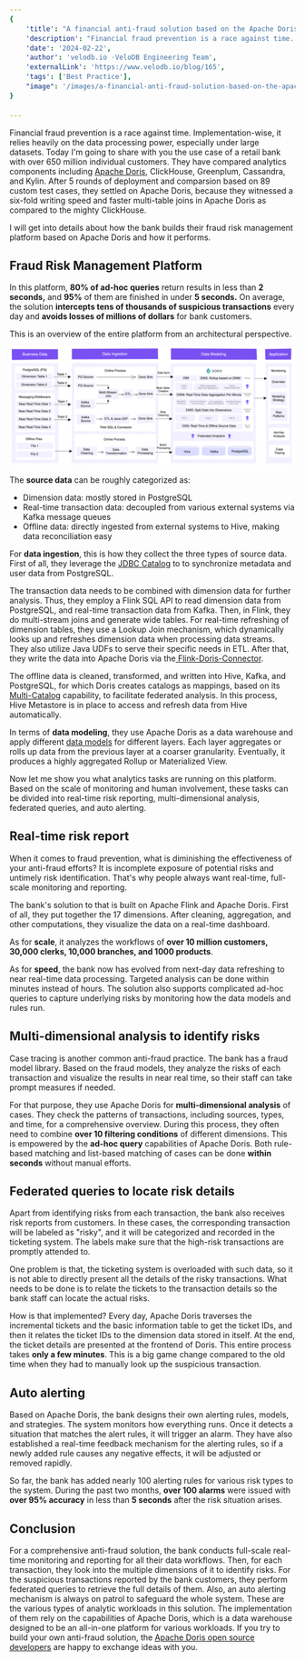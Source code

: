 ```yaml
---
{
    'title': "A financial anti-fraud solution based on the Apache Doris data warehouse",
    'description': "Financial fraud prevention is a race against time. This post will get into details about how a retail bank builds their fraud risk management platform based on Apache Doris and how it performs. ",
    'date': '2024-02-22',
    'author': 'velodb.io ·VeloDB Engineering Team',
    'externalLink': 'https://www.velodb.io/blog/165',
    'tags': ['Best Practice'],
    "image": '/images/a-financial-anti-fraud-solution-based-on-the-apache-doris-data-warehouse.png'
}

---
```


<!-- 
Licensed to the Apache Software Foundation (ASF) under one
or more contributor license agreements.  See the NOTICE file
distributed with this work for additional information
regarding copyright ownership.  The ASF licenses this file
to you under the Apache License, Version 2.0 (the
"License"); you may not use this file except in compliance
with the License.  You may obtain a copy of the License at

  http://www.apache.org/licenses/LICENSE-2.0

Unless required by applicable law or agreed to in writing,
software distributed under the License is distributed on an
"AS IS" BASIS, WITHOUT WARRANTIES OR CONDITIONS OF ANY
KIND, either express or implied.  See the License for the
specific language governing permissions and limitations
under the License.
-->


Financial fraud prevention is a race against time. Implementation-wise, it relies heavily on the data processing power, especially under large datasets. Today I'm going to share with you the use case of a retail bank with over 650 million individual customers. They have compared analytics components including [Apache Doris](https://doris.apache.org), ClickHouse, Greenplum, Cassandra, and Kylin. After 5 rounds of deployment and comparsion based on 89 custom test cases, they settled on Apache Doris, because they witnessed a six-fold writing speed and faster multi-table joins in Apache Doris as compared to the mighty ClickHouse.

I will get into details about how the bank builds their fraud risk management platform based on Apache Doris and how it performs. 



## Fraud Risk Management Platform

In this platform, **80% of ad-hoc queries** return results in less than **2 seconds,** and **95%** of them are finished in under **5 seconds.** On average, the solution **intercepts tens of thousands of suspicious transactions** every day and **avoids losses of millions of dollars** for bank customers. 

This is an overview of the entire platform from an architectural perspective. 

![Fraud Risk Management Platform](/images/fraud-risk-management-platform.png)

The **source data** can be roughly categorized as:

- Dimension data: mostly stored in PostgreSQL
- Real-time transaction data: decoupled from various external systems via Kafka message queues
- Offline data: directly ingested from external systems to Hive, making data reconciliation easy



For **data ingestion**, this is how they collect the three types of source data. First of all, they leverage the [JDBC Catalog](https://doris.apache.org/docs/lakehouse/multi-catalog/jdbc) to to synchronize metadata and user data from PostgreSQL.  

The transaction data needs to be combined with dimension data for further analysis. Thus, they employ a Flink SQL API to read dimension data from PostgreSQL, and real-time transaction data from Kafka. Then, in Flink, they do multi-stream joins and generate wide tables. For real-time refreshing of dimension tables, they use a Lookup Join mechanism, which dynamically looks up and refreshes dimension data when processing data streams. They also utilize Java UDFs to serve their specific needs in ETL. After that, they write the data into Apache Doris via the[ Flink-Doris-Connector](https://doris.apache.org/docs/ecosystem/flink-doris-connector/). 

The offline data is cleaned, transformed, and written into Hive, Kafka, and PostgreSQL, for which Doris creates catalogs as mappings, based on its [Multi-Catalog](https://doris.apache.org/docs/lakehouse/multi-catalog/) capability, to facilitate federated analysis. In this process, Hive Metastore is in place to access and refresh data from Hive automatically.

In terms of **data modeling**, they use Apache Doris as a data warehouse and apply different [data models](https://doris.apache.org/docs/data-table/data-model) for different layers. Each layer aggregates or rolls up data from the previous layer at a coarser granularity. Eventually, it produces a highly aggregated Rollup or Materialized View. 

Now let me show you what analytics tasks are running on this platform. Based on the scale of monitoring and human involvement, these tasks can be divided into real-time risk reporting, multi-dimensional analysis, federated queries, and auto alerting. 



## Real-time risk report

When it comes to fraud prevention, what is diminishing the effectiveness of your anti-fraud efforts? It is incomplete exposure of potential risks and untimely risk identification. That's why people always want real-time, full-scale monitoring and reporting.

The bank's solution to that is built on Apache Flink and Apache Doris. First of all, they put together the 17 dimensions. After cleaning, aggregation, and other computations, they visualize the data on a real-time dashboard. 

As for **scale**, it analyzes the workflows of **over 10 million customers, 30,000 clerks, 10,000 branches, and 1000 products**. 

As for **speed**, the bank now has evolved from next-day data refreshing to near real-time data processing. Targeted analysis can be done within minutes instead of hours. The solution also supports complicated ad-hoc queries to capture underlying risks by monitoring how the data models and rules run. 



## Multi-dimensional analysis to identify risks

Case tracing is another common anti-fraud practice. The bank has a fraud model library. Based on the fraud models, they analyze the risks of each transaction and visualize the results in near real time, so their staff can take prompt measures if needed. 

For that purpose, they use Apache Doris for **multi-dimensional analysis** of cases. They check the patterns of transactions, including sources, types, and time, for a comprehensive overview. During this process, they often need to combine **over 10 filtering conditions** of different dimensions. This is empowered by the **ad-hoc query** capabilities of Apache Doris. Both rule-based matching and list-based matching of cases can be done **within seconds** without manual efforts.



## Federated queries to locate risk details

Apart from identifying risks from each transaction, the bank also receives risk reports from customers. In these cases, the corresponding transaction will be labeled as "risky", and it will be categorized and recorded in the ticketing system. The labels make sure that the high-risk transactions are promptly attended to. 

One problem is that, the ticketing system is overloaded with such data, so it is not able to directly present all the details of the risky transactions. What needs to be done is to relate the tickets to the transaction details so the bank staff can locate the actual risks. 

How is that implemented? Every day, Apache Doris traverses the incremental tickets and the basic information table to get the ticket IDs, and then it relates the ticket IDs to the dimension data stored in itself. At the end, the ticket details are presented at the frontend of Doris. This entire process takes **only a few minutes**. This is a big game change compared to the old time when they had to manually look up the suspicious transaction.



## Auto alerting

Based on Apache Doris, the bank designs their own alerting rules, models, and strategies. The system monitors how everything runs. Once it detects a situation that matches the alert rules, it will trigger an alarm. They have also established a real-time feedback mechanism for the alerting rules, so if a newly added rule causes any negative effects, it will be adjusted or removed rapidly. 

So far, the bank has added nearly 100 alerting rules for various risk types to the system. During the past two months, **over 100 alarms** were issued with **over 95% accuracy** in less than **5 seconds** after the risk situation arises.  



## Conclusion

For a comprehensive anti-fraud solution, the bank conducts full-scale real-time monitoring and reporting for all their data workflows. Then, for each transaction, they look into the multiple dimensions of it to identify risks. For the suspicious transactions reported by the bank customers, they perform federated queries to retrieve the full details of them. Also, an auto alerting mechanism is always on patrol to safeguard the whole system. These are the various types of analytic workloads in this solution. The implementation of them rely on the capabilities of Apache Doris, which is a data warehouse designed to be an all-in-one platform for various workloads. If you try to build your own anti-fraud solution, the [Apache Doris open source developers](https://join.slack.com/t/apachedoriscommunity/shared_invite/zt-2unfw3a3q-MtjGX4pAd8bCGC1UV0sKcw) are happy to exchange ideas with you.